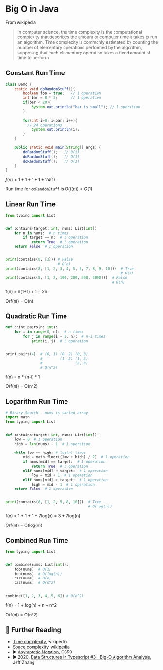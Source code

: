# Big O in Java

From wikipedia

> In computer science, the time complexity is the computational complexity that describes the amount of computer time it takes to run an algorithm. Time complexity is commonly estimated by counting the number of elementary operations performed by the algorithm, supposing that each elementary operation takes a fixed amount of time to perform.

## Constant Run Time

```java
class Demo {
    static void doRandomStuff(){
        boolean foo = true;   // 1 operation
        int bar = 8 * 3;      // 1 operation
        if(bar < 20){
            System.out.println("bar is small"); // 1 operation
        }
        
        for(int i=0; i<bar; i++){
          // 24 operations 
            System.out.println(i);
        }
    }
    
    public static void main(String[] args) {
        doRandomStuff();   // O(1)
        doRandomStuff();   // O(1)
        doRandomStuff();   // O(1)
    }
}
```

$f(n) = 1 + 1 + 1 + 1 + 24(1)$

Run time for `doRandomStuff` is $O(f(n)) = O(1)$

## Linear Run Time

```python
from typing import List


def contains(target: int, nums: List[int]):
    for n in nums:  # n times
        if target == n:  # 1 operation
            return True  # 1 operation
    return False  # 1 operation


print(contains(8, [3])) # False 
                        # O(n)
print(contains(8, [1, 2, 3, 4, 5, 6, 7, 8, 9, 10]))  # True
                                                     # O(n)
print(contains(8, [1, 2, 100, 200, 300, 5000]))  # False
                                                 # O(n)
```

f(n) = n(1+1) + 1 = 2n

O(f(n)) = O(n)

## Quadratic Run Time

```python
def print_pairs(n: int):
    for i in range(0, n):  # n times
        for j in range(i + 1, n):  # n-i times
            print(i, j)  # 1 operation


print_pairs(4)  # (0, 1) (0, 2) (0, 3)
                #        (1, 2) (1, 3)
                #               (2, 3)
                # O(n^2)
```

f(n) = n * (n-i) * 1

O(f(n)) = O(n^2)

## Logarithm Run Time

```python
# Binary Search - nums is sorted array
import math
from typing import List


def contains(target: int, nums: List[int]):
    low = 0  # 1 operation
    high = len(nums) - 1  # 1 operation

    while low <= high: # log(n) times
        mid = math.floor((low + high) / 2)  # 1 operation
        if nums[mid] == target:  # 1 operation
            return True  # 1 operation
        elif nums[mid] < target:  # 1 operation
            low = mid + 1  # 1 operation
        elif nums[mid] > target:  # 1 operation
            high = mid - 1  # 1 operation
    return False  # 1 operation


print(contains(8, [1, 2, 5, 8, 10]))  # True
                                      # O(log(n))
```

f(n) = 1 + 1 + 1 + 7log(n) = 3 + 7log(n)

O(f(n)) = O(log(n))

## Combined Run Time

```python
from typing import List


def combine(nums: List[int]):
    foo(nums)  # O(1)
    fuu(nums)  # O(log(n))
    bar(nums)  # O(n)
    baz(nums)  # O(n^2)


combine([1, 2, 3, 4, 5, 6]) # O(n^2)
```

f(n) = 1 + log(n) + n + n^2

O(f(n)) = O(n^2)

## 🔗 Further Reading

* [Time complexity](https://en.wikipedia.org/wiki/Time_complexity), wikipedia
* [Space complexity](https://en.wikipedia.org/wiki/Space_complexity), wikipedia
* ▶️ [Asymptotic Notation](https://www.youtube.com/watch?v=iOq5kSKqeR4&ab_channel=CS50), CS50
* ▶️ 2020, [Data Structures in Typescript #3 - Big-O Algorithm Analysis](https://www.youtube.com/watch?v=F2wwpDgoSoc&ab_channel=JeffZhang), Jeff Zhang
